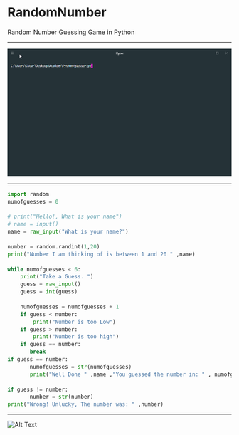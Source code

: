 # RandomNumber
Random Number Guessing Game in Python
***
![Alt Text](https://github.com/ofuen/RandomNumber/blob/master/screenshot/Python.gif)
***
```python
import random
numofguesses = 0

# print("Hello!, What is your name")
# name = input()
name = raw_input("What is your name?")

number = random.randint(1,20)
print("Number I am thinking of is between 1 and 20 " ,name)

while numofguesses < 6:
    print("Take a Guess. ")
    guess = raw_input()
    guess = int(guess)

    numofguesses = numofguesses + 1
    if guess < number:
        print("Number is too Low")
    if guess > number:
        print("Number is too high")
    if guess == number:
       break
if guess == number:
       numofguesses = str(numofguesses)
       print("Well Done " ,name ,"You guessed the number in: " , numofguesses)

if guess != number:
       number = str(number)
print("Wrong! Unlucky, The number was: " ,number)
```
***
![Alt Text](https://media.giphy.com/media/LpLd2NGvpaiys/giphy.gif)
